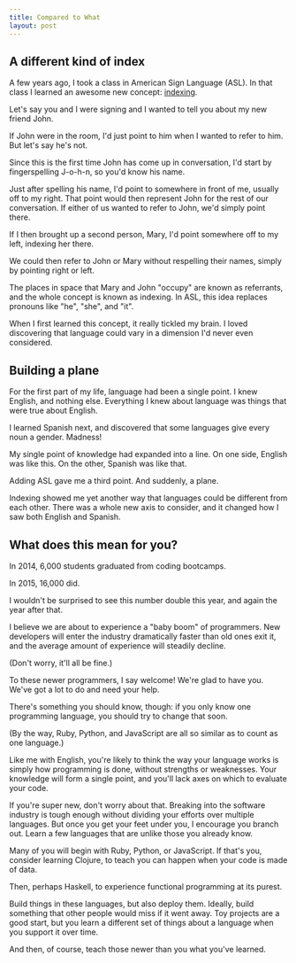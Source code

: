 ```yaml
---
title: Compared to What
layout: post
---
```


## A different kind of index

A few years ago, I took a class in American Sign Language (ASL). In that class I learned an awesome new concept: [indexing](http://www.lifeprint.com/asl101/pages-layout/indexing.htm).

Let's say you and I were signing and I wanted to tell you about my new friend John.

If John were in the room, I'd just point to him when I wanted to refer to him. But let's say he's not.

Since this is the first time John has come up in conversation, I'd start by fingerspelling J-o-h-n, so you'd know his name. 

Just after spelling his name, I'd point to somewhere in front of me, usually off to my right. That point would then represent John for the rest of our conversation. If either of us wanted to refer to John, we'd simply point there.

If I then brought up a second person, Mary, I'd point somewhere off to my left, indexing her there.

We could then refer to John or Mary without respelling their names, simply by pointing right or left.

The places in space that Mary and John "occupy" are known as referrants, and the whole concept is known as indexing. In ASL, this idea replaces pronouns like "he", "she", and "it".

When I first learned this concept, it really tickled my brain. I loved discovering that language could vary in a dimension I'd never even considered.

## Building a plane

For the first part of my life, language had been a single point. I knew English, and nothing else. Everything I knew about language was things that were true about English.

I learned Spanish next, and discovered that some languages give every noun a gender. Madness!

My single point of knowledge had expanded into a line. On one side, English was like this. On the other, Spanish was like that.

Adding ASL gave me a third point. And suddenly, a plane.

Indexing showed me yet another way that languages could be different from each other. There was a whole new axis to consider, and it changed how I saw both English and Spanish.

## What does this mean for you?

In 2014, 6,000 students graduated from coding bootcamps.

In 2015, 16,000 did.

I wouldn't be surprised to see this number double this year, and again the year after that.

I believe we are about to experience a "baby boom" of programmers. New developers will enter the industry dramatically faster than old ones exit it, and the average amount of experience will steadily decline. 

(Don't worry, it'll all be fine.)

To these newer programmers, I say welcome! We're glad to have you. We've got a lot to do and need your help.

There's something you should know, though: if you only know one programming language, you should try to change that soon.

(By the way, Ruby, Python, and JavaScript are all so similar as to count as one language.)

Like me with English, you're likely to think the way your language works is simply how programming is done, without strengths or weaknesses. Your knowledge will form a single point, and you'll lack axes on which to evaluate your code.

If you're super new, don't worry about that. Breaking into the software industry is tough enough without dividing your efforts over multiple languages. But once you get your feet under you, I encourage you branch out. Learn a few languages that are unlike those you already know.

Many of you will begin with Ruby, Python, or JavaScript. If that's you, consider learning Clojure, to teach you can happen when your code is made of data. 

Then, perhaps Haskell, to experience functional programming at its purest.

Build things in these languages, but also deploy them. Ideally, build something that other people would miss if it went away. Toy projects are a good start, but you learn a different set of things about a language when you support it over time.

And then, of course, teach those newer than you what you've learned.
